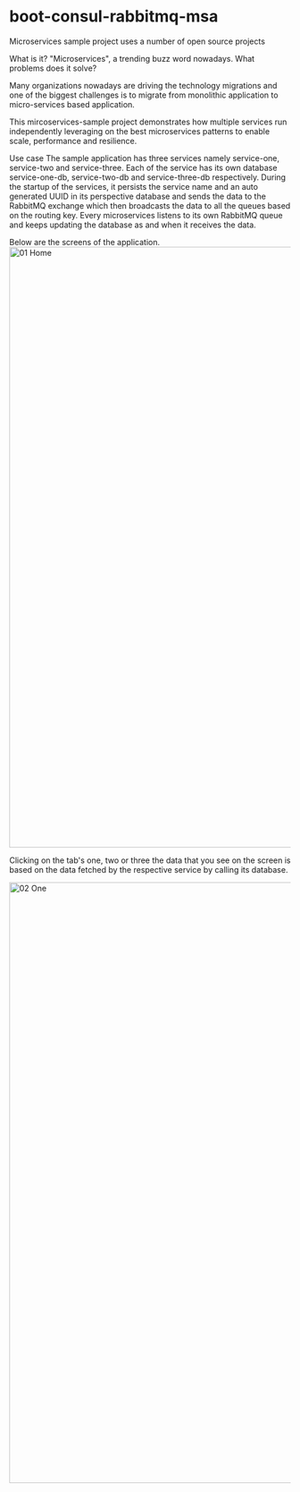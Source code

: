 # boot-consul-rabbitmq-msa
Microservices sample project uses a number of open source projects


What is it?
"Microservices", a trending buzz word nowadays. What problems does it solve?

Many organizations nowadays are driving the technology migrations and one of the biggest challenges is to migrate from monolithic application to micro-services based application.

This mircoservices-sample project demonstrates how multiple services run independently leveraging on the best microservices patterns to enable scale, performance and resilience.


Use case
The sample application has three services namely service-one, service-two and service-three. Each of the service has its own database service-one-db, service-two-db and service-three-db respectively. During the startup of the services, it persists the service name and an auto generated UUID in its perspective database and sends the data to the RabbitMQ exchange which then broadcasts the data to all the queues based on the routing key. Every microservices listens to its own RabbitMQ queue and keeps updating the database as and when it receives the data.

Below are the screens of the application.
<img width="1074" alt="01  Home" src="https://user-images.githubusercontent.com/42566418/63941249-d1754f80-ca88-11e9-9c3d-733221ee228b.png">



Clicking on the tab's one, two or three the data that you see on the screen is based on the data fetched by the respective service by calling its database.

<img width="1074" alt="02  One" src="https://user-images.githubusercontent.com/42566418/63941363-1b5e3580-ca89-11e9-961a-5c7011a8d7e9.png">
